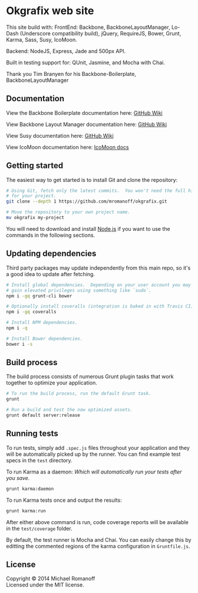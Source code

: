 Okgrafix web site 
=================

This site build with:
FrontEnd: Backbone, BackboneLayoutManager, Lo-Dash (Underscore compatibility
build), jQuery, RequireJS, Bower, Grunt, Karma, Sass, Susy, IcoMoon.

Backend: NodeJS, Express, Jade and 500px API.

Built in testing support for: QUnit, Jasmine, and Mocha with Chai.

Thank you Tim Branyen for his Backbone-Boilerplate, BackboneLayoutManager


## Documentation ##

View the Backbone Boilerplate documentation here:
[GitHub Wiki](https://github.com/backbone-boilerplate/backbone-boilerplate/wiki)

View Backbone Layout Manager documentation here:
[GitHub Wiki](https://github.com/tbranyen/backbone.layoutmanager/wiki)

View Susy documentation here:
[GitHub Wiki](https://github.com/ericam/susy/wiki)

View IcoMoon documentation here:
[IcoMoon docs](http://icomoon.io/#docs)


## Getting started ##

The easiest way to get started is to install Git and clone the repository:

``` bash
# Using Git, fetch only the latest commits.  You won't need the full history
# for your project.
git clone --depth 1 https://github.com/mromanoff/okgrafix.git

# Move the repository to your own project name.
mv okgrafix my-project
```

You will need to download and install [Node.js](http://nodejs.org/) if you want
to use the commands in the following sections.

## Updating dependencies ##

Third party packages may update independently from this main repo, so it's a
good idea to update after fetching.

``` bash
# Install global dependencies.  Depending on your user account you may need to
# gain elevated privileges using something like `sudo`.
npm i -gq grunt-cli bower

# Optionally install coveralls (integration is baked in with Travis CI).
npm i -gq coveralls

# Install NPM dependencies.
npm i -q

# Install Bower dependencies.
bower i -s
```

## Build process ##

The build process consists of numerous Grunt plugin tasks that work together
to optimize your application.

``` bash
# To run the build process, run the default Grunt task.
grunt

# Run a build and test the now optimized assets.
grunt default server:release
```

## Running tests ##

To run tests, simply add `.spec.js` files throughout your application and they
will be automatically picked up by the runner.  You can find example test specs
in the `test` directory.

To run Karma as a daemon:
*Which will automatically run your tests after you save.*

``` bash
grunt karma:daemon
```

To run Karma tests once and output the results:

``` bash
grunt karma:run
```

After either above command is run, code coverage reports will be available in
the `test/coverage` folder.

By default, the test runner is Mocha and Chai.  You can easily change this by
editting the commented regions of the karma configuration in `Gruntfile.js`.

## License ##
Copyright © 2014 Michael Romanoff  
Licensed under the MIT license.
